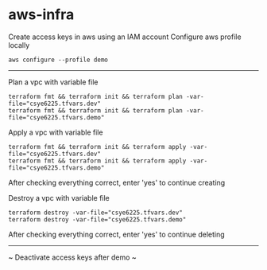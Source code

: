 # aws-infra

Create access keys in aws using an IAM account
Configure aws profile locally
```
aws configure --profile demo
```
---
Plan a vpc with variable file
```
terraform fmt && terraform init && terraform plan -var-file="csye6225.tfvars.dev"
terraform fmt && terraform init && terraform plan -var-file="csye6225.tfvars.demo"
```

Apply a vpc with variable file
```
terraform fmt && terraform init && terraform apply -var-file="csye6225.tfvars.dev"
terraform fmt && terraform init && terraform apply -var-file="csye6225.tfvars.demo"
```
After checking everything correct, enter 'yes' to continue creating

Destroy a vpc with variable file
```
terraform destroy -var-file="csye6225.tfvars.dev"
terraform destroy -var-file="csye6225.tfvars.demo"
```
After checking everything correct, enter 'yes' to continue deleting

---
~ Deactivate access keys after demo ~
